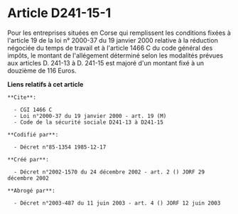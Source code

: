 # Article D241-15-1

Pour les entreprises situées en Corse qui remplissent les conditions fixées à l'article 19 de la loi n° 2000-37 du 19 janvier
2000 relative à la réduction négociée du temps de travail et à l'article 1466 C du code général des impôts, le montant de
l'allégement déterminé selon les modalités prévues aux articles D. 241-13 à D. 241-15 est majoré d'un montant fixé à un
douzième de 116 Euros.

**Liens relatifs à cet article**

	**Cite**:

	  - CGI 1466 C
	  - Loi n°2000-37 du 19 janvier 2000 - art. 19 (M)
	  - Code de la sécurité sociale D241-13 à D241-15

	**Codifié par**:

	  - Décret n°85-1354 1985-12-17

	**Créé par**:

	  - Décret n°2002-1570 du 24 décembre 2002 - art. 2 () JORF 29 décembre 2002

	**Abrogé par**:

	  - Décret n°2003-487 du 11 juin 2003 - art. 4 () JORF 12 juin 2003
